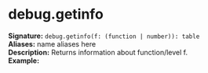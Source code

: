 # debug.getinfo
**Signature:** `debug.getinfo(f: (function | number)): table` <br>
**Aliases:** name aliases here <br>
**Description:** Returns information about function/level f.<br>
**Example:**
```lua
```
